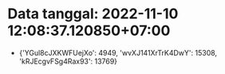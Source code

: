 # Data tanggal: 2022-11-10 12:08:37.120850+07:00

* {'YGul8cJXKWFUejXo': 4949, 'wvXJ141XrTrK4DwY': 15308, 'kRJEcgvFSg4Rax93': 13769}
